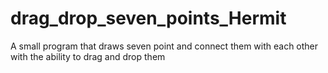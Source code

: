 # drag_drop_seven_points_Hermit
A small program that draws seven point and connect them with each other with the ability to drag and drop them 
